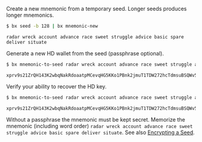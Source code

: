 Create a new mnemonic from a temporary seed. Longer seeds produces longer mnemonics.
```sh
$ bx seed -b 128 | bx mnemonic-new
```
```
radar wreck account advance race sweet struggle advice basic spare deliver situate
```

Generate a new HD wallet from the seed (passphrase optional).
```sh
$ bx mnemonic-to-seed radar wreck account advance race sweet struggle advice basic spare deliver situate | bx hd-new
```
```
xprv9s21ZrQH143K2wbqNakRdoaatpMCevqHG5KKo1PBnk2jmuT1TDW272hcTdmsuBSQWv5PFnqh5CE6LrJac9gbZYcGpSG7sH3VynrWt3s9FDE
```

Verify your ability to recover the HD key.

```sh
$ bx mnemonic-to-seed radar wreck account advance race sweet struggle advice basic spare deliver situate | bx hd-new
```
```
xprv9s21ZrQH143K2wbqNakRdoaatpMCevqHG5KKo1PBnk2jmuT1TDW272hcTdmsuBSQWv5PFnqh5CE6LrJac9gbZYcGpSG7sH3VynrWt3s9FDE
```

Without a passphrase the mnemonic must be kept secret. Memorize the mnemonic (including word order) `radar wreck account advance race sweet struggle advice basic spare deliver situate`. See also [Encrypting a Seed](How-to-Encrypt-a-Wallet-Seed).